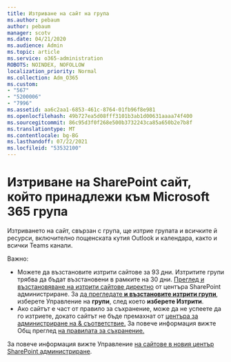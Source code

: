 ```yaml
---
title: Изтриване на сайт на група
ms.author: pebaum
author: pebaum
manager: scotv
ms.date: 04/21/2020
ms.audience: Admin
ms.topic: article
ms.service: o365-administration
ROBOTS: NOINDEX, NOFOLLOW
localization_priority: Normal
ms.collection: Adm_O365
ms.custom:
- "567"
- "5200006"
- "7996"
ms.assetid: aa6c2aa1-6853-461c-8764-01fb96f8e981
ms.openlocfilehash: 49b727ea5d08fff3101b3ab1d00631aaaa74f400
ms.sourcegitcommit: 86c95d3f0f268e500b3732243ca85a650b2e7b8f
ms.translationtype: MT
ms.contentlocale: bg-BG
ms.lasthandoff: 07/22/2021
ms.locfileid: "53532100"
---
```

# <a name="delete-a-sharepoint-site-that-belongs-to-a-microsoft-365-group"></a>Изтриване на SharePoint сайт, който принадлежи към Microsoft 365 група

Изтриването на сайт, свързан с група, ще изтрие групата и всичките й ресурси, включително пощенската кутия Outlook и календара, както и всички Teams канали.
  
Важно:

- Можете да възстановите изтрити сайтове за 93 дни. Изтритите групи трябва да бъдат възстановени в рамките на 30 дни. [Преглед и възстановяване на изтрити сайтове директно](https://admin.microsoft.com/sharepoint?page=recyclebin&modern=true) от центъра SharePoint администриране. За [да прегледате **и възстановите изтрити групи**](https://admin.microsoft.com/Adminportal/Home?source=applauncher#/deletedgroups), изберете Управление на **групи**, след което **изберете Изтрити**.
- Ако сайтът е част от правило за съхранение, може да не успеете да го изтриете, докато сайтът не бъде премахнат от [центъра за администриране на & съответствие.](https://protection.office.com/?rfr=AdminCenter#/retention) За повече информация вижте Общ преглед [на правилата за съхранение.](/microsoft-365/compliance/retention-policies)
  
За повече информация вижте Управление [на сайтове в новия център SharePoint администриране](/sharepoint/manage-sites-in-new-admin-center).
